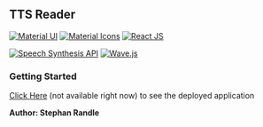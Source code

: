 ## TTS Reader

[![Material UI](https://img.shields.io/badge/Material%20UI-5.4.4-007FFF?style=flat-square&logo=mui)](https://mui.com/getting-started/installation/)
[![Material Icons](https://img.shields.io/badge/Material%20Icons-5.4.4-2196F3?style=flat-square&logo=materialdesignicons)](https://mui.com/components/material-icons/)
[![React JS](https://img.shields.io/badge/React%20JS-17.0.2-61DAFB?style=flat-square&logo=react)](https://reactjs.org/docs/getting-started.html)

[![Speech Synthesis API](https://img.shields.io/badge/Speech%20Synthesis-API-F5F5F5?style=flat-square&logo=mozilla)](https://developer.mozilla.org/en-US/docs/Web/API/SpeechSynthesis)
[![Wave.js](https://img.shields.io/badge/Wave.js-NPM-CB0000?style=flat-square&logo=npm)](https://www.npmjs.com/package/@foobar404/wave)

### Getting Started

[Click Here]() (not available right now) to see the deployed application

**Author: Stephan Randle**
